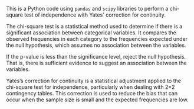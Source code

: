 This is a Python code using `pandas` and `scipy` libraries to perform a chi-square test of independence with Yates' correction for continuity.

The chi-square test is a statistical method used to determine if there is a significant association between categorical variables. It compares the observed frequencies in each category to the frequencies expected under the null hypothesis, which assumes no association between the variables. 

If the p-value is less than the significance level, reject the null hypothesis. That is, there is sufficient evidence to suggest an association between the variables. 

Yates’s correction for continuity is a statistical adjustment applied to the chi-square test for independence, particularly when dealing with 2×2 contingency tables. This correction is used to reduce the bias that can occur when the sample size is small and the expected frequencies are low.
